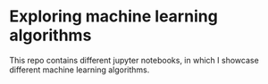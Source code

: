 # Exploring machine learning algorithms
This repo contains different jupyter notebooks, in which I showcase different machine learning algorithms.
